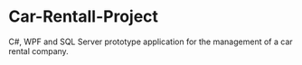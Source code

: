 # Car-Rentall-Project
C#, WPF and SQL Server prototype application for the management of a car rental company.
